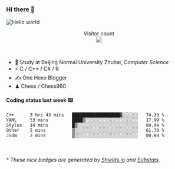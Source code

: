 ### Hi there 👋


<img src="https://raw.githubusercontent.com/sagar-viradiya/sagar-viradiya/master/resources/banner.png" alt="Hello world">
<p align="center"> 
  Visitor count<br/>
  <img src="https://profile-counter.glitch.me/youszoe/count.svg" />
</p>

<br/>


- 🍻  Study at Beijing Normal University Zhuhai, _Computer Science_
- ⚡  C / C++ / C# / R
- ✍️  One Hexo Blogger
- ♟  Chess / Chess960 


#### Coding status last week ⌨️

<!--START_SECTION:waka-->
```text
C++      3 hrs 43 mins   ██████████████████▓░░░░░░   74.39 % 
YAML     53 mins         ████▒░░░░░░░░░░░░░░░░░░░░   17.99 % 
Stylus   14 mins         █▒░░░░░░░░░░░░░░░░░░░░░░░   04.94 % 
Other    5 mins          ▒░░░░░░░░░░░░░░░░░░░░░░░░   01.70 % 
JSON     2 mins          ▒░░░░░░░░░░░░░░░░░░░░░░░░   00.80 % 
```
<!--END_SECTION:waka-->

<br/>

<center><img src="http://ghchart.rshah.org/409ba5/yousazoe" alt="" /></center>


<h6>* These nice badges are generated by <a href="https://shields.io/">Shields.io</a> and <a href="https://github.com/spencerwooo/Substats">Substats</a>.</h6>
